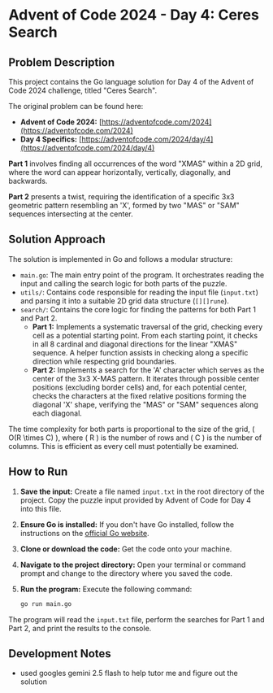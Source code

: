 # Advent of Code 2024 - Day 4: Ceres Search

## Problem Description

This project contains the Go language solution for Day 4 of the Advent of Code 2024 challenge, titled "Ceres Search".

The original problem can be found here:
*   **Advent of Code 2024:** [https://adventofcode.com/2024](https://adventofcode.com/2024)
*   **Day 4 Specifics:** [https://adventofcode.com/2024/day/4](https://adventofcode.com/2024/day/4)

**Part 1** involves finding all occurrences of the word "XMAS" within a 2D grid, where the word can appear horizontally, vertically, diagonally, and backwards.

**Part 2** presents a twist, requiring the identification of a specific 3x3 geometric pattern resembling an 'X', formed by two "MAS" or "SAM" sequences intersecting at the center.

## Solution Approach

The solution is implemented in Go and follows a modular structure:

*   `main.go`: The main entry point of the program. It orchestrates reading the input and calling the search logic for both parts of the puzzle.
*   `utils/`: Contains code responsible for reading the input file (`input.txt`) and parsing it into a suitable 2D grid data structure (`[][]rune`).
*   `search/`: Contains the core logic for finding the patterns for both Part 1 and Part 2.
    *   **Part 1:** Implements a systematic traversal of the grid, checking every cell as a potential starting point. From each starting point, it checks in all 8 cardinal and diagonal directions for the linear "XMAS" sequence. A helper function assists in checking along a specific direction while respecting grid boundaries.
    *   **Part 2:** Implements a search for the 'A' character which serves as the center of the 3x3 X-MAS pattern. It iterates through possible center positions (excluding border cells) and, for each potential center, checks the characters at the fixed relative positions forming the diagonal 'X' shape, verifying the "MAS" or "SAM" sequences along each diagonal.

The time complexity for both parts is proportional to the size of the grid, \( O(R \times C) \), where \( R \) is the number of rows and \( C \) is the number of columns. This is efficient as every cell must potentially be examined.

## How to Run

1.  **Save the input:** Create a file named `input.txt` in the root directory of the project. Copy the puzzle input provided by Advent of Code for Day 4 into this file.
2.  **Ensure Go is installed:** If you don't have Go installed, follow the instructions on the [official Go website](https://go.dev/doc/install).
3.  **Clone or download the code:** Get the code onto your machine.
4.  **Navigate to the project directory:** Open your terminal or command prompt and change to the directory where you saved the code.
5.  **Run the program:** Execute the following command:

    ```bash
    go run main.go
    ```

The program will read the `input.txt` file, perform the searches for Part 1 and Part 2, and print the results to the console.

## Development Notes

* used googles gemini 2.5 flash to help tutor me and figure out the solution
